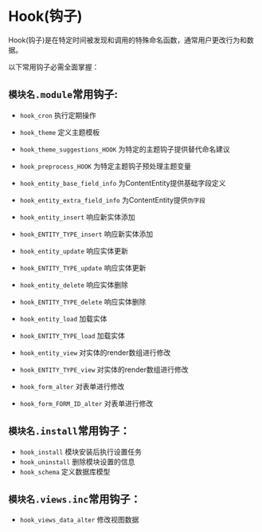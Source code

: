 Hook(钩子)
==========

Hook(钩子)是在特定时间被发现和调用的特殊命名函数，通常用户更改行为和数据。

以下常用钩子必需全面掌握：

## `模块名.module`常用钩子:

* `hook_cron` 执行定期操作

* `hook_theme` 定义主题模板
* `hook_theme_suggestions_HOOK` 为特定的主题钩子提供替代命名建议
* `hook_preprocess_HOOK` 为特定主题钩子预处理主题变量

* `hook_entity_base_field_info` 为ContentEntity提供基础字段定义
* `hook_entity_extra_field_info` 为ContentEntity提供`伪字段`

* `hook_entity_insert` 响应新实体添加
* `hook_ENTITY_TYPE_insert` 响应新实体添加

* `hook_entity_update` 响应实体更新
* `hook_ENTITY_TYPE_update` 响应实体更新

* `hook_entity_delete` 响应实体删除
* `hook_ENTITY_TYPE_delete` 响应实体删除

* `hook_entity_load` 加载实体
* `hook_ENTITY_TYPE_load` 加载实体

* `hook_entity_view` 对实体的render数组进行修改
* `hook_ENTITY_TYPE_view` 对实体的render数组进行修改

* `hook_form_alter` 对表单进行修改
* `hook_form_FORM_ID_alter` 对表单进行修改

## `模块名.install`常用钩子：

* `hook_install` 模块安装后执行设置任务
* `hook_uninstall` 删除模块设置的信息
* `hook_schema` 定义数据库模型

## `模块名.views.inc`常用钩子：

* `hook_views_data_alter` 修改视图数据
